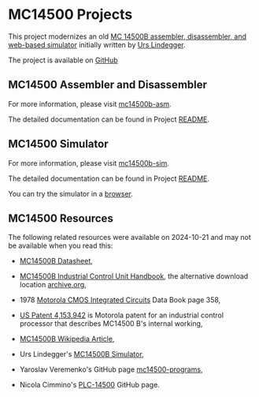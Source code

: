 # MC14500 Projects

This project modernizes an old [MC 14500B assembler, disassembler, and web-based simulator](https://www.linurs.org/mc14500.html) initially written by [Urs Lindegger](https://www.linurs.org/).

The project is available on [GitHub](https://github.com/dmalenic/mc14500b/)

## MC14500 Assembler and Disassembler

For more information, please visit [mc14500b-asm](https://github.com/dmalenic/mc14500b/tree/main/mc14500-asm).

The detailed documentation can be found in Project [README](https://github.com/dmalenic/mc14500b/tree/main).

## MC14500 Simulator

For more information, please visit [mc14500b-sim](https://github.com/dmalenic/mc14500b/tree/main/mc14500-sim).

The detailed documentation can be found in Project [README](https://github.com/dmalenic/mc14500b/tree/main).

You can try the simulator in a [browser](mc14500-sim/index.html).

## MC14500 Resources

The following related resources were available on 2024-10-21 and may not be available when you read this:

- [MC14500B Datasheet](https://bitsavers.org/components/motorola/14500/MC14500B_Rev3.pdf),

- [MC14500B Industrial Control Unit Handbook](https://bitsavers.org/components/motorola/14500/MC14500B_Industrial_Control_Unit_Handbook_1977.pdf), the alternative download location [archive.org](https://web.archive.org/web/20220220062727/http://bitsavers.org/components/motorola/14500/MC14500B_Industrial_Control_Unit_Handbook_1977.pdf),

- 1978 [Motorola CMOS Integrated Circuits](https://bitsavers.org/components/motorola/_dataBooks/1978_Motorola_CMOS_Data_Book.pdf) Data Book page 358,

- [US Patent 4,153,942](https://patentimages.storage.googleapis.com/4e/ea/42/0ecdf6ebef6592/US4153942.pdf) is Motorola
  patent for an industrial control processor that describes MC14500 B's internal working,

- [MC14500B Wikipedia Article](https://en.wikipedia.org/wiki/Motorola_MC14500B),

- Urs Lindegger's [MC14500B Simulator](https://www.linurs.org/index.html),

- Yaroslav Veremenko's GitHub page [mc14500-programs](https://github.com/veremenko-y/mc14500-programs),

- Nicola Cimmino's [PLC-14500](https://github.com/nicolacimmino/PLC-14500) GitHub page.
